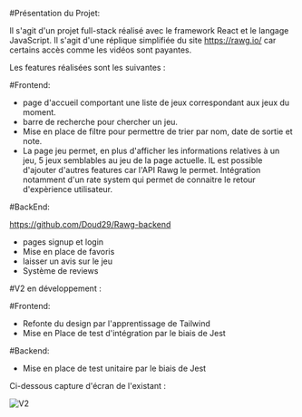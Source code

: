
#Présentation du Projet: 

Il s'agit d'un projet full-stack réalisé avec le framework React et le langage JavaScript. 
Il s'agit d'une réplique simplifiée du site https://rawg.io/ car certains accès comme les vidéos sont payantes. 

Les features réalisées sont les suivantes : 

#Frontend: 

- page d'accueil comportant une liste de jeux correspondant aux jeux du moment.
- barre de recherche pour chercher un jeu.
- Mise en place de filtre pour permettre de trier par nom, date de sortie et note.
- La page jeu permet, en plus d'afficher les informations relatives à un jeu, 5 jeux semblables au jeu de la page actuelle. IL est possible d'ajouter d'autres features car l'API Rawg le permet. Intégration notamment d'un rate system qui permet de connaitre le retour d'expèrience utilisateur. 

#BackEnd: 

https://github.com/Doud29/Rawg-backend

- pages signup et login
- Mise en place de favoris
- laisser un avis sur le jeu
- Système de reviews

#V2 en développement : 

#Frontend: 

- Refonte du design par l'apprentissage de Tailwind
- Mise en Place de test d'intégration par le biais de Jest

#Backend: 

- Mise en place de test unitaire par le biais de Jest

Ci-dessous capture d'écran de l'existant : 

![V2](https://user-images.githubusercontent.com/101940108/174791124-d7c7ab1f-3e06-44c5-adef-3b47950965b4.png)
